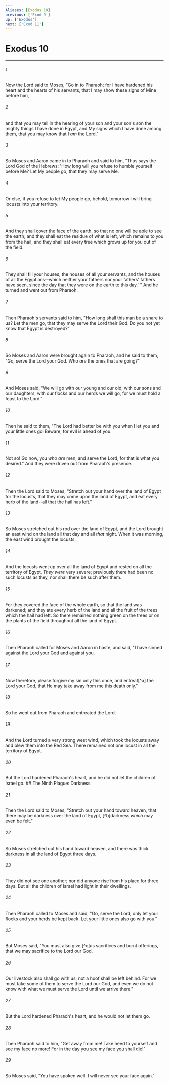 ```yaml
---
Aliases: [Exodus 10]
previous: ['Exod 9']
up: ['Exodus']
next: ['Exod 11']
---
```

# Exodus 10

***


###### 1 
Now the Lord said to Moses, "Go in to Pharaoh; for I have hardened his heart and the hearts of his servants, that I may show these signs of Mine before him, 

###### 2 
and that you may tell in the hearing of your son and your son's son the mighty things I have done in Egypt, and My signs which I have done among them, that you may know that I _am_ the Lord." 

###### 3 
So Moses and Aaron came in to Pharaoh and said to him, "Thus says the Lord God of the Hebrews: 'How long will you refuse to humble yourself before Me? Let My people go, that they may serve Me. 

###### 4 
Or else, if you refuse to let My people go, behold, tomorrow I will bring locusts into your territory. 

###### 5 
And they shall cover the face of the earth, so that no one will be able to see the earth; and they shall eat the residue of what is left, which remains to you from the hail, and they shall eat every tree which grows up for you out of the field. 

###### 6 
They shall fill your houses, the houses of all your servants, and the houses of all the Egyptians--which neither your fathers nor your fathers' fathers have seen, since the day that they were on the earth to this day.' " And he turned and went out from Pharaoh. 

###### 7 
Then Pharaoh's servants said to him, "How long shall this man be a snare to us? Let the men go, that they may serve the Lord their God. Do you not yet know that Egypt is destroyed?" 

###### 8 
So Moses and Aaron were brought again to Pharaoh, and he said to them, "Go, serve the Lord your God. Who _are_ the ones that are going?" 

###### 9 
And Moses said, "We will go with our young and our old; with our sons and our daughters, with our flocks and our herds we will go, for we must hold a feast to the Lord." 

###### 10 
Then he said to them, "The Lord had better be with you when I let you and your little ones go! Beware, for evil is ahead of you. 

###### 11 
Not so! Go now, you _who are_ men, and serve the Lord, for that is what you desired." And they were driven out from Pharaoh's presence. 

###### 12 
Then the Lord said to Moses, "Stretch out your hand over the land of Egypt for the locusts, that they may come upon the land of Egypt, and eat every herb of the land--all that the hail has left." 

###### 13 
So Moses stretched out his rod over the land of Egypt, and the Lord brought an east wind on the land all that day and all _that_ night. When it was morning, the east wind brought the locusts. 

###### 14 
And the locusts went up over all the land of Egypt and rested on all the territory of Egypt. _They were_ very severe; previously there had been no such locusts as they, nor shall there be such after them. 

###### 15 
For they covered the face of the whole earth, so that the land was darkened; and they ate every herb of the land and all the fruit of the trees which the hail had left. So there remained nothing green on the trees or on the plants of the field throughout all the land of Egypt. 

###### 16 
Then Pharaoh called for Moses and Aaron in haste, and said, "I have sinned against the Lord your God and against you. 

###### 17 
Now therefore, please forgive my sin only this once, and entreat[^a] the Lord your God, that He may take away from me this death only." 

###### 18 
So he went out from Pharaoh and entreated the Lord. 

###### 19 
And the Lord turned a very strong west wind, which took the locusts away and blew them into the Red Sea. There remained not one locust in all the territory of Egypt. 

###### 20 
But the Lord hardened Pharaoh's heart, and he did not let the children of Israel go. ## The Ninth Plague: Darkness 

###### 21 
Then the Lord said to Moses, "Stretch out your hand toward heaven, that there may be darkness over the land of Egypt, [^b]darkness _which_ may even be felt." 

###### 22 
So Moses stretched out his hand toward heaven, and there was thick darkness in all the land of Egypt three days. 

###### 23 
They did not see one another; nor did anyone rise from his place for three days. But all the children of Israel had light in their dwellings. 

###### 24 
Then Pharaoh called to Moses and said, "Go, serve the Lord; only let your flocks and your herds be kept back. Let your little ones also go with you." 

###### 25 
But Moses said, "You must also give [^c]us sacrifices and burnt offerings, that we may sacrifice to the Lord our God. 

###### 26 
Our livestock also shall go with us; not a hoof shall be left behind. For we must take some of them to serve the Lord our God, and even we do not know with what we must serve the Lord until we arrive there." 

###### 27 
But the Lord hardened Pharaoh's heart, and he would not let them go. 

###### 28 
Then Pharaoh said to him, "Get away from me! Take heed to yourself and see my face no more! For in the day you see my face you shall die!" 

###### 29 
So Moses said, "You have spoken well. I will never see your face again."
